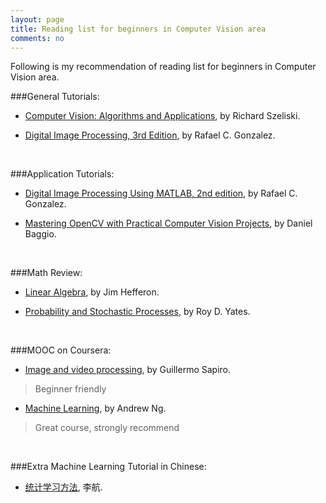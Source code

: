 ```yaml
---
layout: page
title: Reading list for beginners in Computer Vision area
comments: no
---
```


Following is my recommendation of reading list for beginners in Computer Vision area.

###General Tutorials:

- [Computer Vision: Algorithms and Applications](http://szeliski.org/Book/), by Richard Szeliski.

- [Digital Image Processing, 3rd Edition](http://www.imageprocessingplace.com/DIP-3E/dip3e_main_page.htm), by Rafael C. Gonzalez.

<br>

###Application Tutorials:

- [Digital Image Processing Using MATLAB, 2nd edition](http://www.imageprocessingplace.com/DIPUM-2E/dipum2e_main_page.htm), by Rafael C. Gonzalez.


- [Mastering OpenCV with Practical Computer Vision Projects](http://www.amazon.com/Mastering-OpenCV-Practical-Computer-Projects/dp/1849517827), by Daniel Baggio.

<br>

###Math Review:

- [Linear Algebra](http://joshua.smcvt.edu/linearalgebra/), by Jim Hefferon.


- [Probability and Stochastic Processes](http://www.wiley.com/WileyCDA/WileyTitle/productCd-EHEP000391.html), by Roy D. Yates.

<br>

###MOOC on Coursera:

- [Image and video processing](https://class.coursera.org/images-002), by Guillermo Sapiro.

>Beginner friendly


- [Machine Learning](https://class.coursera.org/ml-005), by Andrew Ng.

>Great course, strongly recommend

<br>

###Extra Machine Learning Tutorial in Chinese:
- [统计学习方法](http://book.douban.com/subject/10590856/), 李航.
